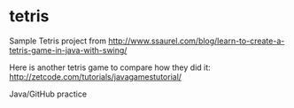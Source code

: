 # tetris
Sample Tetris project from http://www.ssaurel.com/blog/learn-to-create-a-tetris-game-in-java-with-swing/

Here is another tetris game to compare how they did it:
http://zetcode.com/tutorials/javagamestutorial/

Java/GitHub practice
